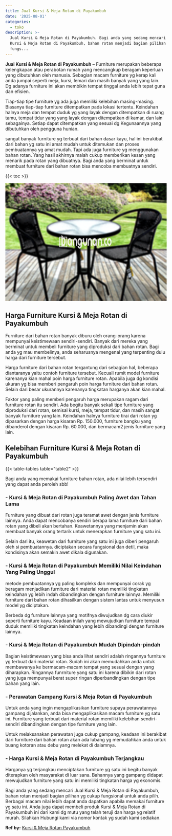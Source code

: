 ```yaml
---
title: Jual Kursi & Meja Rotan di Payakumbuh
date: '2025-08-01'
categories:
  - toko
description: >-
  Jual Kursi & Meja Rotan di Payakumbuh. Bagi anda yang sedang mencari Jual
  Kursi & Meja Rotan di Payakumbuh, bahan rotan menjadi bagian pilihan yg cukup
  fungs...
---
```


**Jual Kursi & Meja Rotan di Payakumbuh** – Furniture merupakan beberapa kelengkapan atau perabotan rumah yang mencangkup beragam keperluan yang dibutuhkan oleh manusia. Sebagian macam furniture yg kerap kali anda jumpai seperti meja, kursi, lemari dan masih banyak yang yang lain. Dg adanya furniture ini akan membikin tempat tinggal anda lebih tepat guna dan efisien.

Tiap-tiap tipe furniture yg ada juga memiliki kelebihan masing-masing. Biasanya tiap-tiap furniture ditempatkan pada lokasi tertentu. Keindahan halnya meja dan tempat duduk yg yang layak dengan ditempatkan di ruang tamu, tempat tidur yang yang layak dengan ditempatkan di kamar, dan lain sebagainya. Setiap dapat ditempatkan yang sesuai dg Kegunaannya yang dibutuhkan oleh pengguna hunian.

sangat banyak furniture yg terbuat dari bahan dasar kayu, hal ini berakibat dari bahan yg satu ini amat mudah untuk ditemukan dan proses pembuatannya yg amat mudah. Tapi ada juga furniture yg menggunakan bahan rotan. Yang hasil akhirnya malah cukup memberikan kesan yang menarik pada rotan yang dibuatnya. Bagi anda yang berminat untuk membuat furniture dari bahan rotan bisa mencoba membuatnya sendiri.

{{< toc >}}

![Jual Kursi & Meja Rotan di Payakumbuh](/images/kursi-meja-rotan-murah36.png)

## Harga Furniture Kursi & Meja Rotan di Payakumbuh

Furniture dari bahan rotan banyak diburu oleh orang-orang karena mempunyai keistimewaan sendiri-sendiri. Banyak dari mereka yang berminat untuk membeli furniture yang diproduksi dari bahan rotan. Bagi anda yg mau membelinya, anda seharusnya mengenal yang terpenting dulu harga dari furniture tersebut.

Harga furniture dari bahan rotan tergantung dari sebagian hal, beberapa diantaranya yaitu contoh furniture tersebut. Kecuali rumit model furniture karenanya kian mahal poin harga furniture rotan. Apabila juga dg kondisi ukuran yg bisa memberi pengaruh poin harga furniture dari bahan rotan. Selain dari besar ukurannya karenanya tingkatan harganya akan kian mahal.

Faktor yang paling memberi pengaruh harga merupakan ragam dari furniture rotan itu sendiri. Ada begitu banyak sekali tipe furniture yang diproduksi dari rotan, semisal kursi, meja, tempat tidur, dan masih sangat banyak furniture yang lain. Keindahan halnya furniture tirai dari rotan yg dipasarkan dengan harga kisaran Rp. 150.000, furniture bangku yang dibanderol dengan kisaran Rp. 60.000, dan bermacam2 jenis furniture yang lain.

## Kelebihan Furniture Kursi & Meja Rotan di Payakumbuh

{{< table-tables table="table2" >}}

Bagi anda yang memakai furniture bahan rotan, ada nilai lebih tersendiri yang dapat anda peroleh sbb!

### \- Kursi & Meja Rotan di Payakumbuh Paling Awet dan Tahan Lama

Furniture yang dibuat dari rotan juga teramat awet dengan jenis furniture lainnya. Anda dapat mencobanya sendiri berapa lama furniture dari bahan rotan yang dibeli akan bertahan. Keawetannya yang menjamin akan membuat banyak orang tertarik untuk menerapkan furniture yang satu ini.

Selain dari itu, keawetan dari furniture yang satu ini juga diberi pengaruh oleh si pembuatannya. diciptakan secara fungsional dan detil, maka kondisinya akan semakin awet dikala digunakan.

### \- Kursi & Meja Rotan di Payakumbuh Memiliki Nilai Keindahan Yang Paling Unggul

metode pembuatannya yg paling kompleks dan mempunyai corak yg beragam menjadikan furniture dari material rotan memiliki tingkatan keindahan yg lebih indah dibandingkan dengan furniture lainnya. Memiliki furniture dari bahan rotan dihasilkan dengan sistem lantas untuk menyusun model yg diciptakan.

Berbeda dg furniture lainnya yang motifnya diwujudkan dg cara diukir seperti furniture kayu. Keadaan inilah yang mewujudkan furniture tempat duduk memiliki tingkatan keindahan yang lebih dibandingi dengan furniture lainnya.

### \- Kursi & Meja Rotan di Payakumbuh Mudah Dipindah-pindah

Bagian keistimewaan yang bisa anda lihat sendiri adalah ringannya furniture yg terbuat dari material rotan. Sudah ini akan memudahkan anda untuk membawanya ke bermacam-macam tempat yang sesuai dengan yang diharapkan. Ringannya funrniture yang satu ini karena dibikin dari rotan yang juga mempunyai berat super ringan diperbandingkan dengan tipe bahan yang lain.

### \- Perawatan Gampang Kursi & Meja Rotan di Payakumbuh

Untuk anda yang ingin mengaplikasikan furniture supaya perawatannya gampang dijalankan, anda bisa mengaplikasikan macam furniture yg satu ini. Furniture yang terbuat dari material rotan memiliki kelebihan sendiri-sendiri dibandingkan dengan tipe furniture yang lain.

Untuk melaksanakan perawatan juga cukup gampang, keadaan ini berakibat dari furniture dari bahan rotan akan ada lubang yg memudahkan anda untuk buang kotoran atau debu yang melekat di dalamnya.

### \- Harga Kursi & Meja Rotan di Payakumbuh Terjangkau

Harganya yg terjangkau menciptakan furniture yg satu ini begitu banyak diterapkan oleh masyarakat di luar sana. Bahannya yang gampang didapat mewujudkan furniture yang satu ini memiliki tingkatan harga yg ekonomis.

Bagi anda yang sedang mencari Jual Kursi & Meja Rotan di Payakumbuh, bahan rotan menjadi bagian pilihan yg cukup fungsional untuk anda pilih. Berbagai macam nilai lebih dapat anda dapatkan apabila memakai furniture yg satu ini. Anda juga dapat membeli produk Kursi & Meja Rotan di Payakumbuh ini dari kami dg mutu yang telah teruji dan harga yg relatif murah. Silahkan Hubungi kami via nomor kontak yg sudah kami sediakan.

**Ref by:** [Kursi & Meja Rotan Payakumbuh](https://id.wikipedia.org/wiki/Kursi)
